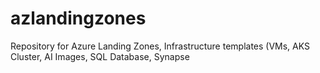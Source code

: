 # azlandingzones
Repository for Azure Landing Zones, Infrastructure templates (VMs, AKS Cluster, AI Images, SQL Database, Synapse
